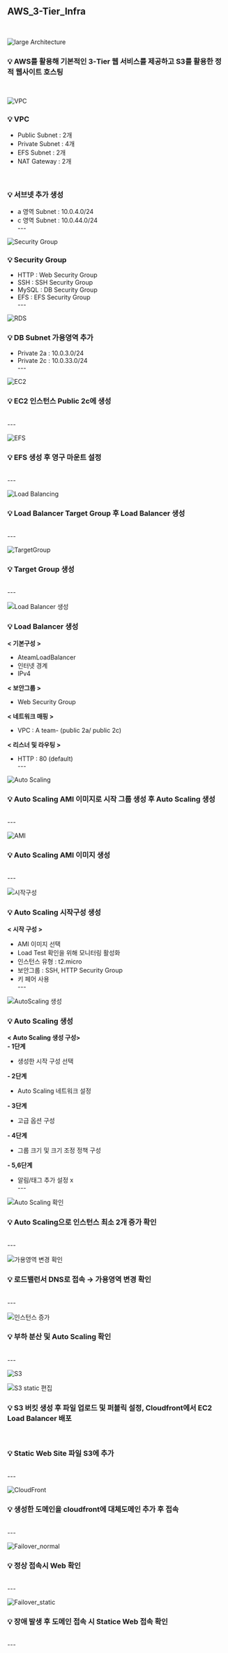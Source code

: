 ## AWS_3-Tier_Infra
</br>
</hr>

![large Architecture](https://user-images.githubusercontent.com/117608997/215330995-0e11e851-e3ae-41f7-b1ff-18dd90494823.jpg)
###  💡 AWS를 활용해 기본적인 3-Tier 웹 서비스를 제공하고 S3를 활용한 정적 웹사이트 호스팅
</br>

![VPC](https://user-images.githubusercontent.com/117608997/215331179-01215ede-df9d-4391-85bd-c2134a0a23a5.jpg)
### 💡 VPC
- Public Subnet : 2개
- Private Subnet : 4개
- EFS Subnet : 2개
- NAT Gateway : 2개
</br>

### 💡 서브넷 추가 생성
- a 영역 Subnet : 10.0.4.0/24
- c 영역 Subnet : 10.0.44.0/24
</br>---

![Security Group](https://user-images.githubusercontent.com/117608997/215331194-dd4bff1f-f1fd-4b91-bb0d-6c013822d954.jpg)
### 💡 Security Group
- HTTP : Web Security Group
- SSH : SSH Security Group
- MySQL : DB Security Group
- EFS : EFS Security Group
</br>---

![RDS](https://user-images.githubusercontent.com/117608997/215331199-761ec737-47d4-4f9a-9bda-299510af5daf.jpg)
### 💡 DB Subnet 가용영역 추가
- Private 2a : 10.0.3.0/24
- Private 2c : 10.0.33.0/24
</br>---

![EC2](https://user-images.githubusercontent.com/117608997/215331207-35969406-3e73-4e14-ac3b-99b33f979655.jpg)
### 💡 EC2 인스턴스 Public 2c에 생성
</br>---

![EFS](https://user-images.githubusercontent.com/117608997/215331212-aa596faf-7e12-41fc-8e49-41950455e771.jpg)
### 💡 EFS 생성 후 영구 마운트 설정
</br>---

![Load Balancing](https://user-images.githubusercontent.com/117608997/215331227-b897c32e-d91e-491e-be83-73ed83d58975.jpg)
### 💡 Load Balancer Target Group 후 Load Balancer 생성
</br>---

![TargetGroup](https://user-images.githubusercontent.com/117608997/215333986-fe91473e-c282-4a32-a52a-c53386696eda.jpg)
### 💡 Target Group 생성
</br>---

![Load Balancer 생성](https://user-images.githubusercontent.com/117608997/215334100-15039965-990e-47f2-a46b-f7eb45223ff6.jpg)
### 💡 Load Balancer 생성
**< 기본구성 >**
- AteamLoadBalancer
- 인터넷 경계
- IPv4

**< 보안그룹 >**
- Web Security Group

**< 네트워크 매핑 >**
- VPC : A team- (public 2a/ public 2c)

**< 리스너 및 라우팅 >**
- HTTP : 80 (default)
</br>---

![Auto Scaling](https://user-images.githubusercontent.com/117608997/215331232-bb8dfc33-e5e7-4257-b42b-7b17624839cc.jpg)
### 💡 Auto Scaling AMI 이미지로 시작 그룹 생성 후 Auto Scaling 생성
</br>---

![AMI](https://user-images.githubusercontent.com/117608997/215333749-f880d18b-4983-42e7-be4a-d1913818107f.jpg)
### 💡 Auto Scaling AMI 이미지 생성
</br>---

![시작구성](https://user-images.githubusercontent.com/117608997/215333757-4674a58f-dce4-46f4-b6e8-deda93a9cd87.jpg)
### 💡 Auto Scaling 시작구성 생성 
**< 시작 구성 >**
- AMI 이미지 선택
- Load Test 확인을 위해 모니터링 활성화
- 인스턴스 유형 : t2.micro
- 보안그룹 : SSH, HTTP Security Group
- 키 페어 사용
</br>---

![AutoScaling  생성](https://user-images.githubusercontent.com/117608997/215333774-efba4114-10da-4afd-a857-e95e0df1338e.jpg)
### 💡 Auto Scaling 생성 
**< Auto Scaling 생성 구성>**
</br>
**- 1단계**
  - 생성한 시작 구성 선택

**- 2단계**
  - Auto Scaling 네트워크 설정

**- 3단계**
  - 고급 옵션 구성

**- 4단계**
  - 그룹 크기 및 크기 조정 정책 구성

**- 5,6단계**
  - 알림/태그 추가 설정 x
</br>---

![Auto Scaling 확인](https://user-images.githubusercontent.com/117608997/215333831-dca840b4-f27c-480d-bb3c-2de1feeaf6ed.jpg)
### 💡 Auto Scaling으로 인스턴스 최소 2개 증가 확인
</br>---

![가용영역 변경 확인](https://user-images.githubusercontent.com/117608997/215333845-d470ca85-630c-48ec-9f15-b37d751fbb11.jpg)
### 💡 로드밸런서 DNS로 접속 → 가용영역 변경 확인
</br>---

![인스턴스 증가](https://user-images.githubusercontent.com/117608997/215334420-7988ff65-8dfc-4466-ac49-34497d177e1a.jpg)
### 💡 부하 분산 및 Auto Scaling 확인
</br>---

![S3](https://user-images.githubusercontent.com/117608997/215331385-59945152-4262-484e-88b2-b900cf5e6357.jpg)
</br>

![S3 static 편집](https://user-images.githubusercontent.com/117608997/215333892-e543f8a2-97b0-45d3-aadc-f8701d158420.jpg)
### 💡 S3 버킷 생성 후 파일 업로드 및 퍼블릭 설정, Cloudfront에서 EC2 Load Balancer 배포
</br>

### 💡 Static Web Site 파일 S3에 추가
</br>---

![CloudFront](https://user-images.githubusercontent.com/117608997/215331915-aa259c14-3ef2-49e6-a6aa-93d290e7b517.jpg)
### 💡 생성한 도메인을 cloudfront에 대체도메인 추가 후 접속
</br>---

![Failover_normal](https://user-images.githubusercontent.com/117608997/215331395-429a806c-0ad3-446f-b140-5b9feb687ccf.jpg)
### 💡 정상 접속시 Web 확인
</br>---

![Failover_static](https://user-images.githubusercontent.com/117608997/215331422-ad9f9d25-1c3d-4086-b0b3-530a5d242bb8.jpg)
### 💡 장애 발생 후 도메인 접속 시 Statice Web 접속 확인
</br>---
